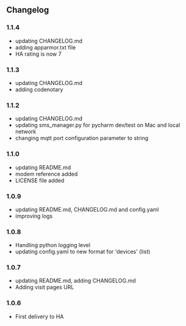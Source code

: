 ## Changelog

### 1.1.4

- updating CHANGELOG.md
- adding apparmor.txt file
- HA rating is now 7

### 1.1.3

- updating CHANGELOG.md
- adding codenotary

### 1.1.2

- updating CHANGELOG.md
- updating sms_manager.py for pycharm dev/test on Mac and local network
- changing mqtt port configuration parameter to string

### 1.1.0

- updating README.md
- modem reference added
- LICENSE file added

### 1.0.9

- updating README.md, CHANGELOG.md and config.yaml
- improving logs

### 1.0.8

- Handling python logging level 
- updating config.yaml to new format for 'devices' (list)

### 1.0.7

- updating README.md, adding CHANGELOG.md
- Adding visit pages URL

### 1.0.6

- First delivery to HA
